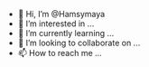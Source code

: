 - 👋 Hi, I’m @Hamsymaya
- 👀 I’m interested in ...
- 🌱 I’m currently learning ...
- 💞️ I’m looking to collaborate on ...
- 📫 How to reach me ...

<!---
Hamsymaya/Hamsymaya is a ✨ special ✨ repository because its `README.md` (this file) appears on your GitHub profile.
You can click the Preview link to take a look at your changes.
--->
